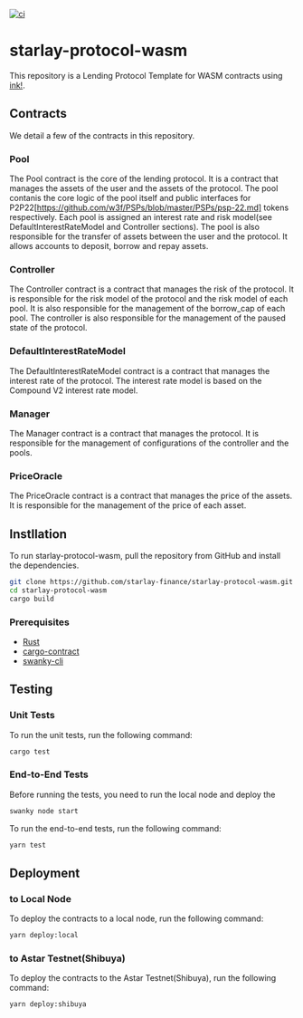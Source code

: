 [![ci](https://github.com/starlay-finance/starlay-protocol-wasm/actions/workflows/ci.yml/badge.svg)](https://github.com/starlay-finance/starlay-protocol-wasm/actions/workflows/ci.yml)

# starlay-protocol-wasm

This repository is a Lending Protocol Template for WASM contracts using [ink!](https://use.ink/).

## Contracts

We detail a few of the contracts in this repository.

### Pool

The Pool contract is the core of the lending protocol. It is a contract that manages the assets of the user and the assets of the protocol.
The pool contanis the core logic of the pool itself and public interfaces for P2P22[https://github.com/w3f/PSPs/blob/master/PSPs/psp-22.md] tokens respectively. Each pool is assigned an interest rate and risk model(see DefaultInterestRateModel and Controller sections). The pool is also responsible for the transfer of assets between the user and the protocol. It allows accounts to deposit, borrow and repay assets.

### Controller

The Controller contract is a contract that manages the risk of the protocol. It is responsible for the risk model of the protocol and the risk model of each pool. It is also responsible for the management of the borrow_cap of each pool. The controller is also responsible for the management of the paused state of the protocol.

### DefaultInterestRateModel

The DefaultInterestRateModel contract is a contract that manages the interest rate of the protocol. The interest rate model is based on the Compound V2 interest rate model.

### Manager

The Manager contract is a contract that manages the protocol. It is responsible for the management of configurations of the controller and the pools.

### PriceOracle

The PriceOracle contract is a contract that manages the price of the assets. It is responsible for the management of the price of each asset.

## Instllation

To run starlay-protocol-wasm, pull the repository from GitHub and install the dependencies.

```bash
git clone https://github.com/starlay-finance/starlay-protocol-wasm.git
cd starlay-protocol-wasm
cargo build
```

### Prerequisites

- [Rust](https://www.rust-lang.org/tools/install)
- [cargo-contract](https://github.com/paritytech/cargo-contract)
- [swanky-cli](https://github.com/AstarNetwork/swanky-cli)

## Testing

### Unit Tests

To run the unit tests, run the following command:

```bash
cargo test
```

### End-to-End Tests

Before running the tests, you need to run the local node and deploy the

```bash
swanky node start
```

To run the end-to-end tests, run the following command:

```bash
yarn test
```

## Deployment

### to Local Node

To deploy the contracts to a local node, run the following command:

```bash
yarn deploy:local
```

### to Astar Testnet(Shibuya)

To deploy the contracts to the Astar Testnet(Shibuya), run the following command:

```bash
yarn deploy:shibuya
```
